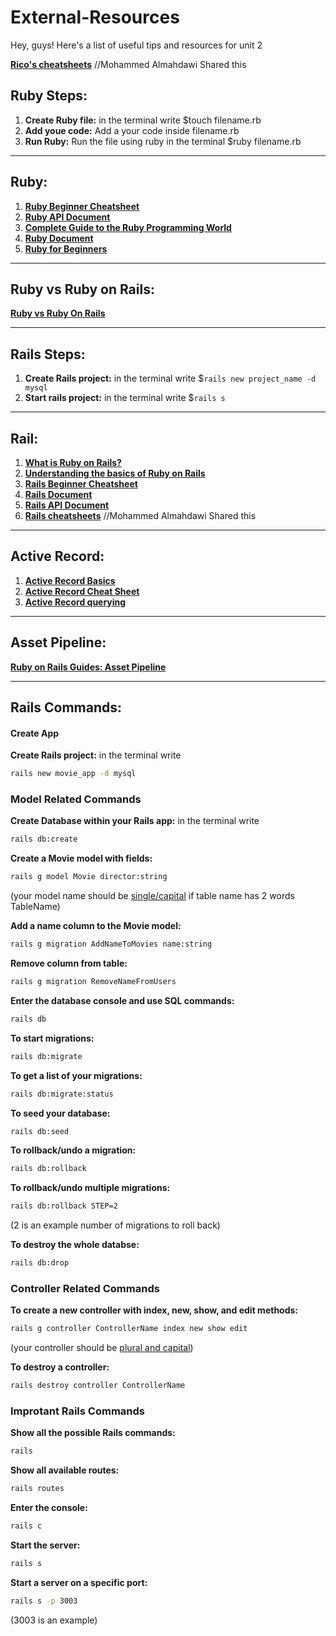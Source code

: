 # External-Resources
Hey, guys! Here's a list of useful tips and resources for unit 2

**[Rico's cheatsheets](https://devhints.io/)** //Mohammed Almahdawi Shared this
 
## Ruby Steps:
1. **Create Ruby file:** in the terminal write $touch filename.rb
2. **Add youe code:** Add a your code inside filename.rb
3. **Run Ruby:** Run the file using ruby in the terminal $ruby filename.rb

---

## Ruby:
1. **[Ruby Beginner Cheatsheet](https://www.pragtob.info/rails-beginner-cheatsheet/#ruby-concepts)**
2. **[Ruby API Document](https://ruby-doc.org/core-2.6.5/)**
3. **[Complete Guide to the Ruby Programming World](https://rubygarage.org/blog/cool-stuff-in-ruby-language)**
4. **[Ruby Document](https://devdocs.io/ruby/)**
5. **[Ruby for Beginners](http://ruby-for-beginners.rubymonstas.org/index.html)**

---

## Ruby vs Ruby on Rails:
**[Ruby vs Ruby On Rails](https://www.educba.com/ruby-vs-ruby-on-rails/)**

---
 
## Rails Steps:
1. **Create Rails project:** in the terminal write $`rails new project_name -d mysql`
2. **Start rails project:**  in the terminal write $`rails s`

---

## Rail:
1. **[What is Ruby on Rails?](https://www.rubyguides.com/2018/10/what-is-ruby-on-rails/)**
2. **[Understanding the basics of Ruby on Rails](https://www.freecodecamp.org/news/understanding-the-basics-of-ruby-on-rails-http-mvc-and-routes-359b8d809c7a/)**
3. **[Rails Beginner Cheatsheet](https://www.pragtob.info/rails-beginner-cheatsheet/)**
4. **[Rails Document](https://devdocs.io/rails~5.0/)**
5. **[Rails API Document](https://api.rubyonrails.org/)**
6. **[Rails cheatsheets](https://devhints.io/rails)** //Mohammed Almahdawi Shared this

---

## Active Record:
1. **[Active Record Basics](https://guides.rubyonrails.org/active_record_basics.html)**
2. **[Active Record Cheat Sheet](https://gist.github.com/jessieay/3131622)**
3. **[Active Record querying](https://guides.rubyonrails.org/active_record_querying.html)**
---

## Asset Pipeline:
**[Ruby on Rails Guides: Asset Pipeline](https://guides.rubyonrails.org/asset_pipeline.html)**

---

## Rails Commands:
#### Create App
**Create Rails project:** in the terminal write 
```bash 
rails new movie_app -d mysql
```

### Model Related Commands
**Create Database within your Rails app:**  in the terminal write 
```bash
rails db:create
```
**Create a Movie model with fields:** 
```bash
rails g model Movie director:string
```
(your model name should be <ins>single/capital</ins> if table name has 2 words TableName)

**Add a name column to the Movie model:** 
```bash
rails g migration AddNameToMovies name:string
```
**Remove column from table:** 
```bash
rails g migration RemoveNameFromUsers
```
**Enter the database console and use SQL commands:** 
```bash
rails db
```
**To start migrations:** 
```bash
rails db:migrate
```
**To get a list of your migrations:** 
```bash
rails db:migrate:status
``` 
**To seed your database:** 
```bash
rails db:seed
```
**To rollback/undo a migration:** 
```bash
rails db:rollback
```
**To rollback/undo multiple migrations:** 
```bash
rails db:rollback STEP=2
``` 
(2 is an example number of migrations to roll back)

**To destroy the whole databse:** 
```bash
rails db:drop
```

### Controller Related Commands
**To create a new controller with index, new, show, and edit methods:** 
```bash
rails g controller ControllerName index new show edit
``` 
(your controller should be <ins> plural and capital</ins>)

**To destroy a controller:** 
```bash
rails destroy controller ControllerName
```

### Improtant Rails Commands
**Show all the possible Rails commands:** 
```bash
rails
```
**Show all available routes:** 
```bash
rails routes
```
**Enter the console:**
```bash
rails c
```
**Start the server:** 
```bash
rails s
```
**Start a server on a specific port:** 
```bash
rails s -p 3003
```
(3003 is an example)









